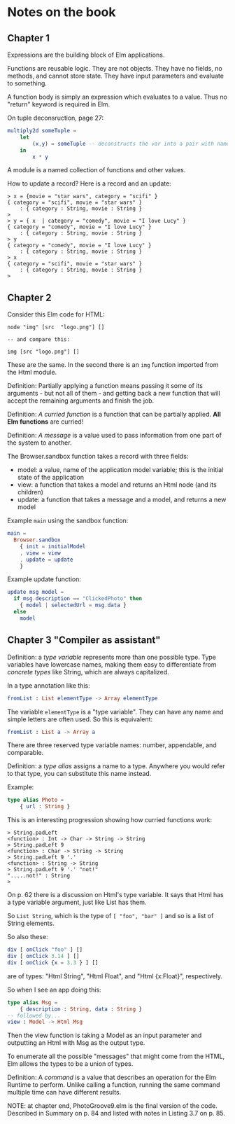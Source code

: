 # Notes on the book

## Chapter 1

Expressions are the building block of Elm applications.

Functions are reusable logic. They are not objects. They have no fields, no methods, and cannot store state. They have input parameters and evaluate to something.

A function body is simply an expression which evaluates to a value. Thus no "return" keyword is required in Elm.


On tuple deconsruction, page 27:
```elm
multiply2d someTuple = 
	let 
		(x,y) = someTuple -- deconstructs the var into a pair with names x and y
	in
		x * y
```

A module is a named collection of functions and other values.

How to update a record?
Here is a record and an update:
```
> x = {movie = "star wars", category = "scifi" }
{ category = "scifi", movie = "star wars" }
    : { category : String, movie : String }
> 
> y = { x  | category = "comedy", movie = "I love Lucy" }
{ category = "comedy", movie = "I love Lucy" }
    : { category : String, movie : String }
> y
{ category = "comedy", movie = "I love Lucy" }
    : { category : String, movie : String }
> x
{ category = "scifi", movie = "star wars" }
    : { category : String, movie : String }
> 
```

## Chapter 2

Consider this Elm code for HTML:
```
node "img" [src  "logo.png"] []

-- and compare this:

img [src "logo.png"] []
```
These are the same. In the second there is an `img` function imported from the Html module.

Definition: Partially applying a function means passing it some of its arguments - but not all of them - and getting back a new function that will accept the remaining arguments and finish the job.

Definition: *A curried function* is a function that can be partially applied. **All Elm functions** are curried!

Definition: *A message* is a value used to pass information from one part of the system to another.

The Browser.sandbox function takes a record with three fields:
- model: a value, name of the application model variable; this is the initial state of the application
- view: a function that takes a model and returns an Html node (and its children)
- update: a function that takes a message and a model, and returns a new model

Example `main` using the sandbox function:
```elm
main = 
  Browser.sandbox
    { init = initialModel
    , view = view
    , update = update
    }
```

Example update function:
```elm
update msg model = 
  if msg.description == "ClickedPhoto" then 
    { model | selectedUrl = msg.data }
  else 
    model
```

## Chapter 3 "Compiler as assistant"

Definition: a *type variable* represents more than one possible type. Type variables have lowercase names, making them easy to differentiate from *concrete types* like String, which are always capitalized.

In a type annotation like this:
```elm
fromList : List elementType -> Array elementType
```

The variable `elementType` is a "type variable". They can have any name and simple letters are often used. So this is equivalent:
```elm
fromList : List a -> Array a
```

There are three reserved type variable names: number, appendable, and comparable.

Definition: a *type alias* assigns a name to a type. Anywhere you would refer to that type, you can substitute this name instead.

Example:
```elm
type alias Photo = 
	{ url : String }
```

This is an interesting progression showing how curried functions work:
```
> String.padLeft
<function> : Int -> Char -> String -> String
> String.padLeft 9
<function> : Char -> String -> String
> String.padLeft 9 '.'
<function> : String -> String
> String.padLeft 9 '.' "not!"
".....not!" : String
> 
```

On p. 62 there is a discussion on Html's type variable. It says that Html has a type variable argument, just like List has them.

So `List String`, which is the type of `[ "foo", "bar" ]` and so is a list of String elements.

So also these:
```elm
div [ onClick "foo" ] []
div [ onClick 3.14 ] []
div [ onClick {x = 3.3 } ] []
```
are  of types: "Html String", "Html Float", and "Html  {x:Float}", respectively.

So when I see an app doing this:
```elm
type alias Msg =
	{ description : String, data : String }
-- followed by...
view : Model -> Html Msg
```
Then the view function is taking a Model as an input parameter and outputting an Html with Msg as the output type.

To enumerate all the possible "messages" that might come from the HTML, Elm allows the types to be a union of types.

Definition: A *command* is a value that describes an operation for the Elm Runtime to perform. Unlike calling  a function, running the same command multiple time can have different results.

NOTE: at chapter end, PhotoGroove9.elm is the final version of the code. Described in Summary on p. 84 and listed with notes in Listing 3.7 on p. 85.
